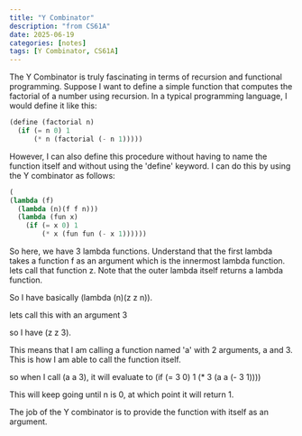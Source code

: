 ```yaml
---
title: "Y Combinator"
description: "from CS61A"
date: 2025-06-19
categories: [notes]
tags: [Y Combinator, CS61A]
---
```


The Y Combinator is truly fascinating in terms of recursion and functional programming.
Suppose I want to define a simple function that computes the factorial of a number using recursion. 
In a typical programming language, I would define it like this:

```scheme
(define (factorial n)
  (if (= n 0) 1
      (* n (factorial (- n 1)))))
```
However, I can also define this procedure without having to name the function itself and without using the 'define' keyword.
I can do this by using the Y combinator as follows:

```scheme
(
(lambda (f)
  (lambda (n)(f f n)))
  (lambda (fun x)
    (if (= x 0) 1
        (* x (fun fun (- x 1))))))
```

So here, we have 3 lambda functions. Understand that the first lambda takes a function f as an argument which is the innermost
lambda function. lets call that function z. Note that the outer lambda itself returns a lambda function.

So I have basically (lambda (n)(z z n)).

lets call this with an argument 3

so I have (z z 3). 

This means that I am calling a function named 'a' with 2 arguments, a and 3. This is how I am able to call the function itself.

so when I call (a a 3), it will evaluate to (if (= 3 0) 1 (* 3 (a a (- 3 1))))

This will keep going until n is 0, at which point it will return 1.

The job of the Y combinator is to provide the function with itself as an argument.
